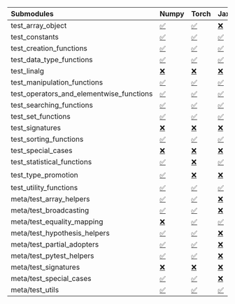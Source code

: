 | Submodules                               | Numpy                                                                                                                           | Torch                                                                                                                           | Jax                                                                                                                             | Tensorflow                                                                                                                                                                                                                                                        |
|:-----------------------------------------|:--------------------------------------------------------------------------------------------------------------------------------|:--------------------------------------------------------------------------------------------------------------------------------|:--------------------------------------------------------------------------------------------------------------------------------|:------------------------------------------------------------------------------------------------------------------------------------------------------------------------------------------------------------------------------------------------------------------|
| test_array_object                        | <a href="https://github.com/unifyai/ivy/runs/8144986801?check_suite_focus=true" rel="noopener noreferrer" target="_blank">✅</a> | <a href="https://github.com/unifyai/ivy/runs/8144990843?check_suite_focus=true" rel="noopener noreferrer" target="_blank">✅</a> | <a href="https://github.com/unifyai/ivy/runs/8144995300?check_suite_focus=true" rel="noopener noreferrer" target="_blank">❌</a> | <a href="https://github.com/unifyai/ivy/runs/8144999012?check_suite_focus=true" rel="noopener noreferrer" target="_blank">✅</a>                                                                                                                                   |
| test_constants                           | <a href="https://github.com/unifyai/ivy/runs/8144986919?check_suite_focus=true" rel="noopener noreferrer" target="_blank">✅</a> | <a href="https://github.com/unifyai/ivy/runs/8144991221?check_suite_focus=true" rel="noopener noreferrer" target="_blank">✅</a> | <a href="https://github.com/unifyai/ivy/runs/8144995429?check_suite_focus=true" rel="noopener noreferrer" target="_blank">✅</a> | <a href="https://github.com/unifyai/ivy/runs/8144999154?check_suite_focus=true" rel="noopener noreferrer" target="_blank">✅</a>                                                                                                                                   |
| test_creation_functions                  | <a href="https://github.com/unifyai/ivy/runs/8144987122?check_suite_focus=true" rel="noopener noreferrer" target="_blank">✅</a> | <a href="https://github.com/unifyai/ivy/runs/8144991411?check_suite_focus=true" rel="noopener noreferrer" target="_blank">✅</a> | <a href="https://github.com/unifyai/ivy/runs/8144995534?check_suite_focus=true" rel="noopener noreferrer" target="_blank">✅</a> | <a href="https://github.com/unifyai/ivy/runs/8144999324?check_suite_focus=true" rel="noopener noreferrer" target="_blank">✅</a>                                                                                                                                   |
| test_data_type_functions                 | <a href="https://github.com/unifyai/ivy/runs/8144987257?check_suite_focus=true" rel="noopener noreferrer" target="_blank">✅</a> | <a href="https://github.com/unifyai/ivy/runs/8144991584?check_suite_focus=true" rel="noopener noreferrer" target="_blank">✅</a> | <a href="https://github.com/unifyai/ivy/runs/8144995658?check_suite_focus=true" rel="noopener noreferrer" target="_blank">✅</a> | <a href="https://github.com/unifyai/ivy/runs/8144999536?check_suite_focus=true" rel="noopener noreferrer" target="_blank">✅</a>                                                                                                                                   |
| test_linalg                              | <a href="https://github.com/unifyai/ivy/runs/8144987389?check_suite_focus=true" rel="noopener noreferrer" target="_blank">❌</a> | <a href="https://github.com/unifyai/ivy/runs/8144991751?check_suite_focus=true" rel="noopener noreferrer" target="_blank">❌</a> | <a href="https://github.com/unifyai/ivy/runs/8144995801?check_suite_focus=true" rel="noopener noreferrer" target="_blank">❌</a> | <a href="https://github.com/unifyai/ivy/runs/8144999669?check_suite_focus=true" rel="noopener noreferrer" target="_blank">❌</a>                                                                                                                                   |
| test_manipulation_functions              | <a href="https://github.com/unifyai/ivy/runs/8144987508?check_suite_focus=true" rel="noopener noreferrer" target="_blank">✅</a> | <a href="https://github.com/unifyai/ivy/runs/8144991929?check_suite_focus=true" rel="noopener noreferrer" target="_blank">✅</a> | <a href="https://github.com/unifyai/ivy/runs/8144996000?check_suite_focus=true" rel="noopener noreferrer" target="_blank">✅</a> | <a href="https://github.com/unifyai/ivy/runs/8144999799?check_suite_focus=true" rel="noopener noreferrer" target="_blank">✅</a>                                                                                                                                   |
| test_operators_and_elementwise_functions | <a href="https://github.com/unifyai/ivy/runs/8144987626?check_suite_focus=true" rel="noopener noreferrer" target="_blank">✅</a> | <a href="https://github.com/unifyai/ivy/runs/8144992106?check_suite_focus=true" rel="noopener noreferrer" target="_blank">✅</a> | <a href="https://github.com/unifyai/ivy/runs/8144996131?check_suite_focus=true" rel="noopener noreferrer" target="_blank">✅</a> | <a href="https://github.com/unifyai/ivy/runs/8144999936?check_suite_focus=true" rel="noopener noreferrer" target="_blank">✅</a>                                                                                                                                   |
| test_searching_functions                 | <a href="https://github.com/unifyai/ivy/runs/8144987771?check_suite_focus=true" rel="noopener noreferrer" target="_blank">✅</a> | <a href="https://github.com/unifyai/ivy/runs/8144992260?check_suite_focus=true" rel="noopener noreferrer" target="_blank">✅</a> | <a href="https://github.com/unifyai/ivy/runs/8144996272?check_suite_focus=true" rel="noopener noreferrer" target="_blank">✅</a> | <a href="https://github.com/unifyai/ivy/runs/8145000113?check_suite_focus=true" rel="noopener noreferrer" target="_blank">✅</a>                                                                                                                                   |
| test_set_functions                       | <a href="https://github.com/unifyai/ivy/runs/8144987950?check_suite_focus=true" rel="noopener noreferrer" target="_blank">✅</a> | <a href="https://github.com/unifyai/ivy/runs/8144992442?check_suite_focus=true" rel="noopener noreferrer" target="_blank">✅</a> | <a href="https://github.com/unifyai/ivy/runs/8144996433?check_suite_focus=true" rel="noopener noreferrer" target="_blank">✅</a> | <a href="https://github.com/unifyai/ivy/runs/8145000305?check_suite_focus=true" rel="noopener noreferrer" target="_blank">✅</a>                                                                                                                                   |
| test_signatures                          | <a href="https://github.com/unifyai/ivy/runs/8144988099?check_suite_focus=true" rel="noopener noreferrer" target="_blank">❌</a> | <a href="https://github.com/unifyai/ivy/runs/8144992592?check_suite_focus=true" rel="noopener noreferrer" target="_blank">❌</a> | <a href="https://github.com/unifyai/ivy/runs/8144996583?check_suite_focus=true" rel="noopener noreferrer" target="_blank">❌</a> | <a href="https://github.com/unifyai/ivy/runs/8145000462?check_suite_focus=true" rel="noopener noreferrer" target="_blank">❌</a>                                                                                                                                   |
| test_sorting_functions                   | <a href="https://github.com/unifyai/ivy/runs/8144988234?check_suite_focus=true" rel="noopener noreferrer" target="_blank">✅</a> | <a href="https://github.com/unifyai/ivy/runs/8144992799?check_suite_focus=true" rel="noopener noreferrer" target="_blank">✅</a> | <a href="https://github.com/unifyai/ivy/runs/8144996729?check_suite_focus=true" rel="noopener noreferrer" target="_blank">✅</a> | <a href="https://github.com/unifyai/ivy/runs/8145000662?check_suite_focus=true" rel="noopener noreferrer" target="_blank">✅</a>                                                                                                                                   |
| test_special_cases                       | <a href="https://github.com/unifyai/ivy/runs/8144988399?check_suite_focus=true" rel="noopener noreferrer" target="_blank">❌</a> | <a href="https://github.com/unifyai/ivy/runs/8144993019?check_suite_focus=true" rel="noopener noreferrer" target="_blank">❌</a> | <a href="https://github.com/unifyai/ivy/runs/8144996902?check_suite_focus=true" rel="noopener noreferrer" target="_blank">❌</a> | <a href="https://github.com/unifyai/ivy/runs/8145000827?check_suite_focus=true" rel="noopener noreferrer" target="_blank">❌</a>                                                                                                                                   |
| test_statistical_functions               | <a href="https://github.com/unifyai/ivy/runs/8144988551?check_suite_focus=true" rel="noopener noreferrer" target="_blank">✅</a> | <a href="https://github.com/unifyai/ivy/runs/8144993239?check_suite_focus=true" rel="noopener noreferrer" target="_blank">❌</a> | <a href="https://github.com/unifyai/ivy/runs/8144997020?check_suite_focus=true" rel="noopener noreferrer" target="_blank">✅</a> | <a href="https://github.com/unifyai/ivy/runs/8145001055?check_suite_focus=true" rel="noopener noreferrer" target="_blank">❌</a>                                                                                                                                   |
| test_type_promotion                      | <a href="https://github.com/unifyai/ivy/runs/8144988764?check_suite_focus=true" rel="noopener noreferrer" target="_blank">✅</a> | <a href="https://github.com/unifyai/ivy/runs/8144993410?check_suite_focus=true" rel="noopener noreferrer" target="_blank">❌</a> | <a href="https://github.com/unifyai/ivy/runs/8144997111?check_suite_focus=true" rel="noopener noreferrer" target="_blank">❌</a> | <a href="https://github.com/unifyai/ivy/runs/8143778085?check_suite_focus=true" rel="noopener noreferrer" target="_blank">❌</a>   <a href="https://github.com/unifyai/ivy/runs/8145001239?check_suite_focus=true" rel="noopener noreferrer" target="_blank">⌛</a> |
| test_utility_functions                   | <a href="https://github.com/unifyai/ivy/runs/8144988905?check_suite_focus=true" rel="noopener noreferrer" target="_blank">✅</a> | <a href="https://github.com/unifyai/ivy/runs/8144993655?check_suite_focus=true" rel="noopener noreferrer" target="_blank">✅</a> | <a href="https://github.com/unifyai/ivy/runs/8144997251?check_suite_focus=true" rel="noopener noreferrer" target="_blank">✅</a> | <a href="https://github.com/unifyai/ivy/runs/8145001393?check_suite_focus=true" rel="noopener noreferrer" target="_blank">✅</a>                                                                                                                                   |
| meta/test_array_helpers                  | <a href="https://github.com/unifyai/ivy/runs/8144989134?check_suite_focus=true" rel="noopener noreferrer" target="_blank">✅</a> | <a href="https://github.com/unifyai/ivy/runs/8144993842?check_suite_focus=true" rel="noopener noreferrer" target="_blank">✅</a> | <a href="https://github.com/unifyai/ivy/runs/8144997416?check_suite_focus=true" rel="noopener noreferrer" target="_blank">❌</a> | <a href="https://github.com/unifyai/ivy/runs/8145001561?check_suite_focus=true" rel="noopener noreferrer" target="_blank">✅</a>                                                                                                                                   |
| meta/test_broadcasting                   | <a href="https://github.com/unifyai/ivy/runs/8144989315?check_suite_focus=true" rel="noopener noreferrer" target="_blank">✅</a> | <a href="https://github.com/unifyai/ivy/runs/8144994014?check_suite_focus=true" rel="noopener noreferrer" target="_blank">✅</a> | <a href="https://github.com/unifyai/ivy/runs/8144997584?check_suite_focus=true" rel="noopener noreferrer" target="_blank">❌</a> | <a href="https://github.com/unifyai/ivy/runs/8145001835?check_suite_focus=true" rel="noopener noreferrer" target="_blank">✅</a>                                                                                                                                   |
| meta/test_equality_mapping               | <a href="https://github.com/unifyai/ivy/runs/8144989562?check_suite_focus=true" rel="noopener noreferrer" target="_blank">❌</a> | <a href="https://github.com/unifyai/ivy/runs/8144994204?check_suite_focus=true" rel="noopener noreferrer" target="_blank">✅</a> | <a href="https://github.com/unifyai/ivy/runs/8144997754?check_suite_focus=true" rel="noopener noreferrer" target="_blank">✅</a> | <a href="https://github.com/unifyai/ivy/runs/8145002029?check_suite_focus=true" rel="noopener noreferrer" target="_blank">✅</a>                                                                                                                                   |
| meta/test_hypothesis_helpers             | <a href="https://github.com/unifyai/ivy/runs/8144989748?check_suite_focus=true" rel="noopener noreferrer" target="_blank">✅</a> | <a href="https://github.com/unifyai/ivy/runs/8144994366?check_suite_focus=true" rel="noopener noreferrer" target="_blank">✅</a> | <a href="https://github.com/unifyai/ivy/runs/8144997992?check_suite_focus=true" rel="noopener noreferrer" target="_blank">❌</a> | <a href="https://github.com/unifyai/ivy/runs/8145002224?check_suite_focus=true" rel="noopener noreferrer" target="_blank">✅</a>                                                                                                                                   |
| meta/test_partial_adopters               | <a href="https://github.com/unifyai/ivy/runs/8144989878?check_suite_focus=true" rel="noopener noreferrer" target="_blank">✅</a> | <a href="https://github.com/unifyai/ivy/runs/8144994525?check_suite_focus=true" rel="noopener noreferrer" target="_blank">✅</a> | <a href="https://github.com/unifyai/ivy/runs/8144998121?check_suite_focus=true" rel="noopener noreferrer" target="_blank">❌</a> | <a href="https://github.com/unifyai/ivy/runs/8145002379?check_suite_focus=true" rel="noopener noreferrer" target="_blank">✅</a>                                                                                                                                   |
| meta/test_pytest_helpers                 | <a href="https://github.com/unifyai/ivy/runs/8144990018?check_suite_focus=true" rel="noopener noreferrer" target="_blank">✅</a> | <a href="https://github.com/unifyai/ivy/runs/8144994714?check_suite_focus=true" rel="noopener noreferrer" target="_blank">✅</a> | <a href="https://github.com/unifyai/ivy/runs/8144998274?check_suite_focus=true" rel="noopener noreferrer" target="_blank">❌</a> | <a href="https://github.com/unifyai/ivy/runs/8145002560?check_suite_focus=true" rel="noopener noreferrer" target="_blank">✅</a>                                                                                                                                   |
| meta/test_signatures                     | <a href="https://github.com/unifyai/ivy/runs/8144990203?check_suite_focus=true" rel="noopener noreferrer" target="_blank">❌</a> | <a href="https://github.com/unifyai/ivy/runs/8144994891?check_suite_focus=true" rel="noopener noreferrer" target="_blank">❌</a> | <a href="https://github.com/unifyai/ivy/runs/8144998459?check_suite_focus=true" rel="noopener noreferrer" target="_blank">❌</a> | <a href="https://github.com/unifyai/ivy/runs/8145002750?check_suite_focus=true" rel="noopener noreferrer" target="_blank">❌</a>                                                                                                                                   |
| meta/test_special_cases                  | <a href="https://github.com/unifyai/ivy/runs/8144990406?check_suite_focus=true" rel="noopener noreferrer" target="_blank">✅</a> | <a href="https://github.com/unifyai/ivy/runs/8144995016?check_suite_focus=true" rel="noopener noreferrer" target="_blank">✅</a> | <a href="https://github.com/unifyai/ivy/runs/8144998686?check_suite_focus=true" rel="noopener noreferrer" target="_blank">❌</a> | <a href="https://github.com/unifyai/ivy/runs/8145002905?check_suite_focus=true" rel="noopener noreferrer" target="_blank">✅</a>                                                                                                                                   |
| meta/test_utils                          | <a href="https://github.com/unifyai/ivy/runs/8144990641?check_suite_focus=true" rel="noopener noreferrer" target="_blank">✅</a> | <a href="https://github.com/unifyai/ivy/runs/8144995150?check_suite_focus=true" rel="noopener noreferrer" target="_blank">✅</a> | <a href="https://github.com/unifyai/ivy/runs/8144998838?check_suite_focus=true" rel="noopener noreferrer" target="_blank">✅</a> | <a href="https://github.com/unifyai/ivy/runs/8145003068?check_suite_focus=true" rel="noopener noreferrer" target="_blank">✅</a>                                                                                                                                   |